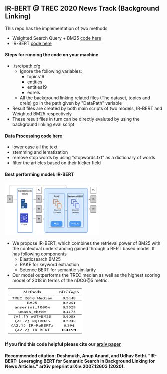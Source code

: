 
## IR-BERT @ TREC 2020 News Track (Background Linking)

This repo has the implementation of two methods
* Weighted Search Query + BM25 [code here](./src/IR-BERT/wBT+BM25.py)
* IR-BERT [code here](./src/IR-BERT/IR-BERT.py)

#### Steps for running the code on your machine
* ./src/path.cfg 
	* Ignore the following variables: 
		* topics19
		* entities
		* entities19
		* eqrels
	* All the background linking related files (The dataset, topics and qrels) go in the path given by "DataPath" variable
* Result files are created by both main scripts of two models, IR-BERT and Weighted BM25 respectively 
* These result files in turn can be directly evaluted by using the background linking eval script

#### Data Processing [code here](./src/IR-BERT/Preprocess.py)

* lower case all the text 
* stemming and lematization
* remove stop words by using "stopwords.txt" as a dictionary of words
* filter the articles based on their kicker field

#### Best performing model: IR-BERT

<img src="https://github.com/Anup-Deshmukh/TREC_background_linking/blob/master/final.png" alt="drawing" height="170" width="300"/>

* We propose IR-BERT, which combines the retrieval power of BM25 with the contextual understanding gained through a BERT based model. It has following components
	* Elasticsearch BM25
	* RAKE for keyword extraction
	* Setence BERT for semantic similarity
* Our model outperforms the TREC median as well as the highest scoring model of 2018 in terms of the nDCG@5 metric.

<img src="https://github.com/Anup-Deshmukh/TREC_background_linking/blob/master/res1.png" alt="drawing" height="150" width="250"/>

#### If you find this code helpful please cite our [arxiv paper](https://arxiv.org/pdf/2007.12603.pdf)

#### Recommended citation: Deshmukh, Anup Anand, and Udhav Sethi. "IR-BERT: Leveraging BERT for Semantic Search in Background Linking for News Articles." arXiv preprint arXiv:2007.12603 (2020).


